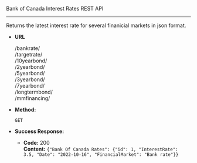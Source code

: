 Bank of Canada Interest Rates REST API

----
  Returns the latest interest rate for several finanicial markets in json format.

* **URL**

   /bankrate/<br />
   /targetrate/<br />
   /10yearbond/<br />
   /2yearbond/<br />
   /5yearbond/<br />
   /3yearbond/<br />
   /7yearbond/<br />
   /longtermbond/<br />
   /mmfinancing/

* **Method:**

  `GET`

* **Success Response:**

  * **Code:** 200 <br />
    **Content:** `{"Bank Of Canada Rates": {"id": 1, "InterestRate": 3.5, "Date": "2022-10-16", "FinancialMarket": "Bank rate"}}`
  ```
